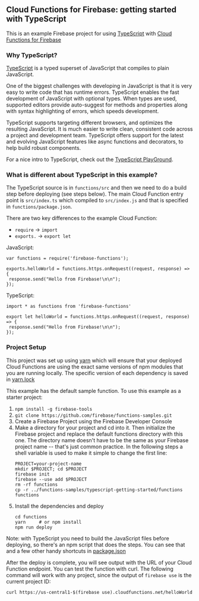 ## Cloud Functions for Firebase: getting started with TypeScript

This is an example Firebase project for using
[TypeScript](https://www.typescriptlang.org/) with
[Cloud Functions for Firebase](https://firebase.google.com/products/functions)

### Why TypeScript?

[TypeScript](https://www.typescriptlang.org/) is a typed superset of JavaScript
that compiles to plain JavaScript.

One of the biggest challenges with developing in JavaScript is that it is
very easy to write code that has runtime errors. TypeScript enables the fast
development of JavaScript with optional types. When types are used,
supported editors provide auto-suggest for methods and properties along
with syntax highlighting of errors, which speeds development.

TypeScript supports targeting different browsers, and optimizes
the resulting JavaScript. It is much easier to write clean, consistent code
across a project and development team.  TypeScript offers support for the
latest and evolving JavaScript features like async functions and decorators,
to help build robust components.

For a nice intro to TypeScript, check out the [TypeScript PlayGround](https://www.typescriptlang.org/play/index.html).

### What is different about TypeScript in this example?

The TypeScript source is in `functions/src` and then we need to do a build
step before deploying (see steps below).  The main Cloud Function entry
point is `src/index.ts` which compiled to `src/index.js` and that is specified
in `functions/package.json`.

There are two key differences to the example Cloud Function:

* `require` -> `import`
* `exports.` -> `export let`

JavaScript:
```
var functions = require('firebase-functions');

exports.helloWorld = functions.https.onRequest((request, response) => {
 response.send("Hello from Firebase!\n\n");
});
```

TypeScript:
```
import * as functions from 'firebase-functions'

export let helloWorld = functions.https.onRequest((request, response) => {
 response.send("Hello from Firebase!\n\n");
});
```



### Project Setup

This project was set up using [yarn](https://yarnpkg.com) which will ensure
that your deployed Cloud Functions are using the exact same versions of
npm modules that you are running locally. The specific version of each
dependency is saved in [yarn.lock](functions/yarn.lock)


This example has the default sample function. To use this example as a
starter project:

1. `npm install -g firebase-tools`
2. `git clone https://github.com/firebase/functions-samples.git`
3. Create a Firebase Project using the Firebase Developer Console
4. Make a directory for your project and cd into it. Then initialize
   the Firebase project and replace the default functions directory with
   this one. The directory name doesn't have to be the same as your
   Firebase project name -- that's just common practice. In the following
   steps a shell variable is used to make it simple to change the first line:
   ```
   PROJECT=your-project-name
   mkdir $PROJECT; cd $PROJECT
   firebase init
   firebase --use add $PROJECT
   rm -rf functions
   cp -r ../functions-samples/typescript-getting-started/functions functions
   ```
5. Install the dependencies and deploy
   ```
   cd functions
   yarn     # or npm install
   npm run deploy
   ```

Note: with TypeScript you need to build the JavaScript files before
deploying, so there's an npm script that does the steps.  You can see
that and a few other handy shortcuts in [package.json](functions/package.json)

After the deploy is complete, you will see output with the URL of your
Cloud Function endpoint. You can test the function with curl.  The following
command will work with any project, since the output of `firebase use` is
the current project ID:
```
curl https://us-central1-$(firebase use).cloudfunctions.net/helloWorld
```
